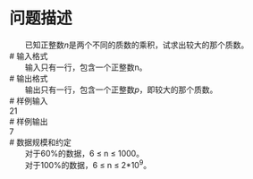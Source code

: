<div id="pcont1" style="margin-top:20px; display:block;">

# 问题描述

<div class="pdcont">　　已知正整数<i>n</i>是两个不同的质数的乘积，试求出较大的那个质数。</div>
# 输入格式

<div class="pdcont">　　输入只有一行，包含一个正整数n。</div>
# 输出格式

<div class="pdcont">　　输出只有一行，包含一个正整数<i>p</i>，即较大的那个质数。</div>
# 样例输入

<div class="pddata">21</div>
# 样例输出

<div class="pddata">7</div>
# 数据规模和约定

<div class="pdcont">　　对于60%的数据，6 ≤ n ≤ 1000。<br/>
　　对于100%的数据，6 ≤ n ≤ 2*10<sup>9</sup>。</div>

</div>